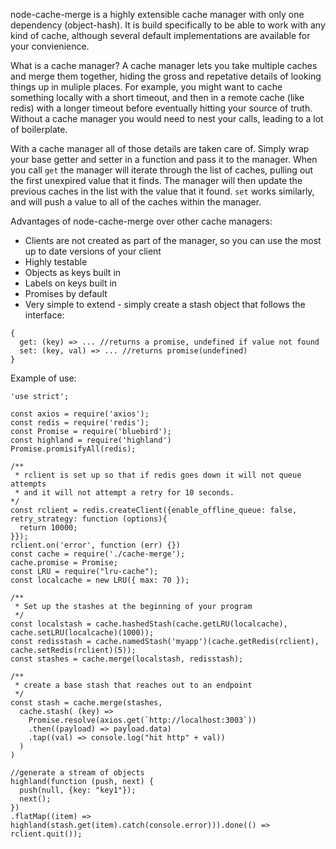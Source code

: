 node-cache-merge is a highly extensible cache manager with only one dependency (object-hash). It is build specifically to be able to work with any kind of cache, although several default implementations are available for your convienience.  

What is a cache manager? A cache manager lets you take multiple caches and merge them together, hiding the gross and repetative details of looking things up in muliple places. For example, you might want to cache something locally with a short timeout, and then in a remote cache (like redis) with a longer timeout before eventually hitting your source of truth. Without a cache manager you would need to nest your calls, leading to a lot of boilerplate.

With a cache manager all of those details are taken care of. Simply wrap your base getter and setter in a function and pass it to the manager. When you call `get` the manager will iterate through the list of caches, pulling out the first unexpired value that it finds. The manager will then update the previous caches in the list with the value that it found. `set` works similarly, and will push a value to all of the caches within the manager.
  
Advantages of node-cache-merge over other cache managers:
- Clients are not created as part of the manager, so you can use the most up to date versions of your client
- Highly testable
- Objects as keys built in
- Labels on keys built in
- Promises by default
- Very simple to extend - simply create a stash object that follows the interface:
```
{
  get: (key) => ... //returns a promise, undefined if value not found
  set: (key, val) => ... //returns promise(undefined)
}
```

Example of use:  

```
'use strict';

const axios = require('axios');
const redis = require('redis');
const Promise = require('bluebird');
const highland = require('highland')
Promise.promisifyAll(redis);

/**
 * rclient is set up so that if redis goes down it will not queue attempts
 * and it will not attempt a retry for 10 seconds. 
*/
const rclient = redis.createClient({enable_offline_queue: false, retry_strategy: function (options){
  return 10000;
}});
rclient.on('error', function (err) {})
const cache = require('./cache-merge');
cache.promise = Promise;
const LRU = require("lru-cache");
const localcache = new LRU({ max: 70 });

/**
 * Set up the stashes at the beginning of your program
 */
const localstash = cache.hashedStash(cache.getLRU(localcache), cache.setLRU(localcache)(1000));
const redisstash = cache.namedStash('myapp')(cache.getRedis(rclient), cache.setRedis(rclient)(5));
const stashes = cache.merge(localstash, redisstash);

/**
 * create a base stash that reaches out to an endpoint
 */
const stash = cache.merge(stashes,
  cache.stash( (key) => 
    Promise.resolve(axios.get(`http://localhost:3003`))
    .then((payload) => payload.data)
    .tap((val) => console.log("hit http" + val))
  )
)

//generate a stream of objects
highland(function (push, next) {
  push(null, {key: "key1"}); 
  next();
})
.flatMap((item) => highland(stash.get(item).catch(console.error))).done(() => rclient.quit());

```
